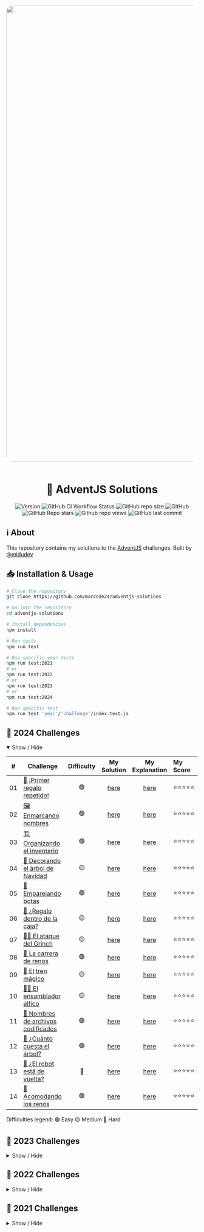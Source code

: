 <div align="center">
  <img
    alt="adventjs-2024"
    src="https://res.cloudinary.com/dfeujtobk/image/upload/v1733037388/advent-js/685_1x_shots_so_btikod.png"
    width="1200"
    style="border-radius: 1rem" />
  <br />
  <br />

  <h1>🎄 AdventJS Solutions</h1>

  ![Version](https://img.shields.io/github/package-json/v/marcode24/adventjs-solutions?style=popout&logo=npm)
  ![GitHub CI Workflow Status](https://img.shields.io/github/actions/workflow/status/marcode24/adventjs-solutions/adventjs.yml?branch=main&style=popout&logo=testcafe&label=tests)
  ![GitHub repo size](https://img.shields.io/github/repo-size/marcode24/adventjs-solutions?style=popout&logo=github&label=repo%20size)
  ![GitHub](https://img.shields.io/github/license/marcode24/adventjs-solutions?style=popout&logo=github&label=license)
  ![GitHub Repo stars](https://img.shields.io/github/stars/marcode24/adventjs-solutions?style=popout&logo=apachespark&color=yellow&logoColor=yellow)
  ![Github repo views](https://img.shields.io/github/search/marcode24/adventjs-solutions/adventjs-solutions?style=popout&logo=github&label=repo%20views)
  ![GitHub last commit](https://img.shields.io/github/last-commit/marcode24/adventjs-solutions?style=popout&logo=git&label=last%20commit)

</div>

## ℹ️ About

This repository contains my solutions to the [AdventJS](https://adventjs.dev/) challenges. Built by [@midudev](https://twitter.com/midudev)

## 📥 Installation & Usage

```bash
# Clone the repository
git clone https://github.com/marcode24/adventjs-solutions

# Go into the repository
cd adventjs-solutions

# Install dependencies
npm install

# Run tests
npm run test

# Run specific year tests
npm run test:2021
# or
npm run test:2022
# or
npm run test:2023
# or
npm run test:2024

# Run specific test
npm run test 'year'/'challenge'/index.test.js

```

## 🎯 2024 Challenges

<details open>
<summary>Show / Hide</summary>

|  #  | Challenge                                                                                   | Difficulty |                         My Solution                           |                              My Explanation                                        |    My Score   |
| :-: | ------------------------------------------------------------------------------------------- | :--------: | :-----------------------------------------------------------: |:------------------------------------------------------------------------------:    | :-----------  |
| 01  | [🎁 ¡Primer regalo repetido!](https://adventjs.dev/es/challenges/2024/1)                    |     🟢     |  [here](./2024/01-primer-regalo-repetido/index.js)            |  [here](./2024/01-primer-regalo-repetido/README.md#mi-solución-explicada)          | ⭐⭐⭐⭐⭐  |
| 02  | [🖼️ Enmarcando nombres](https://adventjs.dev/es/challenges/2024/2)                          |     🟢     |  [here](./2024/02-enmarcando-nombres/index.js)                |  [here](./2024/02-enmarcando-nombres/README.md#mi-solución-explicada)              | ⭐⭐⭐⭐⭐  |
| 03  | [🏗️ Organizando el inventario](https://adventjs.dev/es/challenges/2024/3)                   |     🟢     |  [here](./2024/03-organizando-el-inventario/index.js)         |  [here](./2024/03-organizando-el-inventario/README.md#mi-solución-explicada)       | ⭐⭐⭐⭐⭐  |
| 04  | [🎄 Decorando el árbol de Navidad](https://adventjs.dev/es/challenges/2024/4)               |     🟡     |  [here](./2024/04-decorando-el-arbol-de-navidad/index.js)     |  [here](./2024/04-decorando-el-arbol-de-navidad/README.md#mi-solución-explicada)   | ⭐⭐⭐⭐⭐  |
| 05  | [👢 Emparejando botas](https://adventjs.dev/es/challenges/2024/5)                           |     🟢     |  [here](./2024/05-emparejando-botas/index.js)                 |  [here](./2024/05-emparejando-botas/README.md#mi-solución-explicada)               | ⭐⭐⭐⭐⭐  |
| 06  | [🎁 ¿Regalo dentro de la caja?](https://adventjs.dev/es/challenges/2024/6)                  |     🟡     |  [here](./2024/06-regalo-dentro-de-la-caja/index.js)          |  [here](./2024/06-regalo-dentro-de-la-caja/README.md#mi-solución-explicada)        | ⭐⭐⭐⭐⭐  |
| 07  | [🎅🏼 El ataque del Grinch](https://adventjs.dev/es/challenges/2024/7)                        |     🟡     |  [here](./2024/07-el-ataque-del-grinch/index.js)              |  [here](./2024/07-el-ataque-del-grinch/README.md#mi-solución-explicada)            | ⭐⭐⭐⭐⭐  |
| 08  | [🦌 La carrera de renos](https://adventjs.dev/es/challenges/2024/8)                         |     🟢     |  [here](./2024/08-la-carrera-de-renos/index.js)               |  [here](./2024/08-la-carrera-de-renos/README.md#mi-solución-explicada)             | ⭐⭐⭐⭐⭐  |
| 09  | [🚂 El tren mágico](https://adventjs.dev/es/challenges/2024/9)                              |     🟡     |  [here](./2024/09-el-tren-magico/index.js)                    |  [here](./2024/09-el-tren-magico/README.md#mi-solución-explicada)                  | ⭐⭐⭐⭐⭐  |
| 10  | [🧑‍💻 El ensamblador élfico](https://adventjs.dev/es/challenges/2024/10)                      |     🟡     |  [here](./2024/10-el-ensamblador-elfico/index.js)             |  [here](./2024/10-el-ensamblador-elfico/README.md#mi-solución-explicada)           | ⭐⭐⭐⭐⭐  |
| 11  | [📂 Nombres de archivos codificados](https://adventjs.dev/es/challenges/2024/11)            |     🟢     |  [here](./2024/11-nombres-de-archivos-codificados/index.js)   |  [here](./2024/11-nombres-de-archivos-codificados/README.md#mi-solución-explicada) | ⭐⭐⭐⭐⭐  |
| 12  | [🎄 ¿Cuánto cuesta el árbol?](https://adventjs.dev/es/challenges/2024/12)                   |     🟢     |  [here](./2024/12-cuanto-cuesta-el-arbol/index.js)            |  [here](./2024/12-cuanto-cuesta-el-arbol/README.md#mi-solución-explicada)          | ⭐⭐⭐⭐⭐  |
| 13  | [🤖 ¿El robot está de vuelta?](https://adventjs.dev/es/challenges/2024/13)                  |     🔴     |  [here](./2024/13-el-robot-esta-de-vuelta/index.js)           |  [here](./2024/13-el-robot-esta-de-vuelta/README.md#mi-solución-explicada)         | ⭐⭐⭐⭐⭐  |
| 14  | [🦌 Acomodando los renos](https://adventjs.dev/es/challenges/2024/14)                       |     🟢     |  [here](./2024/14-acomodando-los-renos/index.js)              |  [here](./2024/14-acomodando-los-renos/README.md#mi-solución-explicada)            | ⭐⭐⭐⭐⭐  |

Difficulties legend:
🟢 Easy 🟡 Medium 🔴 Hard

</details>

## 🎯 2023 Challenges

<details hide>
<summary>Show / Hide</summary>

|  #  | Challenge                                                                                   | Difficulty |                                           My Solution                                                           |
| :-: | ------------------------------------------------------------------------------------------- | :--------: | :------------------------------------------------------------------------------------------------------------:  |
| 01  | [¡Primer regalo repetido!](https://adventjs.dev/es/challenges/2023/1)                       |     🟢     |        [here](https://github.com/marcode24/adventjs-solutions/tree/main/2023/01-primer-regalo-repetido)         |
| 02  | [Ponemos en marcha la fábrica](https://adventjs.dev/es/challenges/2023/2)                   |     🟢     |       [here](https://github.com/marcode24/adventjs-solutions/tree/main/2023/02-ponemos-en-marcha-la-fabrica)    |
| 03  | [El elfo travieso](https://adventjs.dev/es/challenges/2023/3)                               |     🟢     |               [here](https://github.com/marcode24/adventjs-solutions/tree/main/2023/03-el-elfo-travieso)        |
| 04  | [Dale la vuelta a los paréntesis](https://adventjs.dev/es/challenges/2023/4)                |     🟡     |   [here](https://github.com/marcode24/adventjs-solutions/tree/main/2023/04-dale-la-vuelta-a-los-parentesis)     |
| 05  | [El cybertruck de santa](https://adventjs.dev/es/challenges/2023/5)                         |     🟡     |        [here](https://github.com/marcode24/adventjs-solutions/tree/main/2023/05-el-cybertruck-de-santa)         |
| 06  | [Los renos a prueba](https://adventjs.dev/es/challenges/2023/6)                             |     🟢     |               [here](https://github.com/marcode24/adventjs-solutions/tree/main/2023/06-los-renos-a-prueba)      |
| 07  | [Las cajas en 3D](https://adventjs.dev/es/challenges/2023/7)                                |     🟢     |                  [here](https://github.com/marcode24/adventjs-solutions/tree/main/2023/07-las-cajas-en-3d)      |
| 08  | [Ordenando el almácen](https://adventjs.dev/es/challenges/2023/8)                           |     🟡     |                [here](https://github.com/marcode24/adventjs-solutions/tree/main/2023/08-ordenando-el-almacen)   |
| 09  | [Alterna las luces](https://adventjs.dev/es/challenges/2023/9)                              |     🟢     |             [here](https://github.com/marcode24/adventjs-solutions/tree/main/2023/09-alterna-las-luces)         |
| 10  | [Crea tu propio árbol de navidad](https://adventjs.dev/es/challenges/2023/10)               |     🟢     |    [here](https://github.com/marcode24/adventjs-solutions/tree/main/2023/10-crea-tu-propio-arbol-de-navidad)    |
| 11  | [Los elfos estudiosos](https://adventjs.dev/es/challenges/2023/11)                          |     🟡     |               [here](https://github.com/marcode24/adventjs-solutions/tree/main/2023/11-los-elfos-estudiosos)    |
| 13  | [Calculando el tiempo](https://adventjs.dev/es/challenges/2023/13)                          |     🟢     |               [here](https://github.com/marcode24/adventjs-solutions/tree/main/2023/13-calculando-el-tiempo)    |
| 14  | [Evita la alarma](https://adventjs.dev/es/challenges/2023/14)                               |     🟡     |                [here](https://github.com/marcode24/adventjs-solutions/tree/main/2023/14-evita-la-alarma)        |
| 15  | [Robot autónomo](https://adventjs.dev/es/challenges/2023/15)                                |     🟡     |                 [here](https://github.com/marcode24/adventjs-solutions/tree/main/2023/15-robot-autonomo)        |
| 16  | [Despliegue en viernes](https://adventjs.dev/es/challenges/2023/16)                         |     🟢     |               [here](https://github.com/marcode24/adventjs-solutions/tree/main/2023/16-despliegue-en-viernes)   |
| 17  | [Optimizando el alquiler](https://adventjs.dev/es/challenges/2023/17)                       |     🟢     |             [here](https://github.com/marcode24/adventjs-solutions/tree/main/2023/17-optimizando-el-alquiler)   |
| 18  | [El reloj digital](https://adventjs.dev/es/challenges/2023/18)                              |     🔴     |                  [here](https://github.com/marcode24/adventjs-solutions/tree/main/2023/18-el-reloj-digital)     |
| 19  | [Enfrenta el sabotaje](https://adventjs.dev/es/challenges/2023/19)                          |     🟡     |               [here](https://github.com/marcode24/adventjs-solutions/tree/main/2023/19-enfrenta-el-sabotaje)    |
| 20  | [Distribuye el peso](https://adventjs.dev/es/challenges/2023/20)                            |     🔴     |                 [here](https://github.com/marcode24/adventjs-solutions/tree/main/2023/20-distribuye-el-peso)    |
| 21  | [Mensaje binario](https://adventjs.dev/es/challenges/2023/21)                               |     🟡     |                  [here](https://github.com/marcode24/adventjs-solutions/tree/main/2023/21-mensaje-binario)      |
| 22  | [Lenguaje de programación](https://adventjs.dev/es/challenges/2023/22)                      |     🟢     |             [here](https://github.com/marcode24/adventjs-solutions/tree/main/2023/22-lenguaje-de-programacion)  |
| 23  | [La comida de navidad](https://adventjs.dev/es/challenges/2023/23)                          |     🟢     |               [here](https://github.com/marcode24/adventjs-solutions/tree/main/2023/23-la-comida-de-navidad)    |
| 24  | [Brincos en la escalera](https://adventjs.dev/es/challenges/2023/24)                        |     🟡     |             [here](https://github.com/marcode24/adventjs-solutions/tree/main/2023/24-brincos-en-la-escalera)    |
| 25  | [Calculando distancias](https://adventjs.dev/challenges/2023/25)                            |     🟡     |         [here](https://github.com/marcode24/adventjs-solutions/tree/main/2023/25-calculando-distancias)         |

Difficulties legend:
🟢 Easy 🟡 Medium 🔴 Hard

</details>

## 🎯 2022 Challenges

<details hide>
<summary>Show / Hide</summary>

|  #  | Challenge                                                                                   | Difficulty |                                            My Solution                                             |
| :-: | ------------------------------------------------------------------------------------------- | :--------: | :------------------------------------------------------------------------------------------------: |
| 01  | [Automatizando envolver regalos de navidad!](https://adventjs.dev/challenges/2022/1)        |     🟢     |    [here](https://github.com/marcode24/adventjs-solutions/tree/main/2022/01-regalos-de-navidad)    |
| 02  | [Nadie quiere hacer horas extra](https://adventjs.dev/challenges/2022/2)                    |     🟢     |       [here](https://github.com/marcode24/adventjs-solutions/tree/main/2022/02-horas-extra)        |
| 03  | [¿Cuántas cajas de regalos puede llevar Papá Noel?](https://adventjs.dev/challenges/2022/3) |     🟢     |     [here](https://github.com/marcode24/adventjs-solutions/tree/main/2022/03-cajas-de-regalo)      |
| 04  | [Una caja dentro de otra caja y otra...](https://adventjs.dev/challenges/2022/4)            |     🟡     | [here](https://github.com/marcode24/adventjs-solutions/tree/main/2022/04-caja-dentro-de-otra-caja) |
| 05  | [Optimizando viajes de Santa](https://adventjs.dev/challenges/2022/5)                       |     🔴     |    [here](https://github.com/marcode24/adventjs-solutions/tree/main/2022/05-optimizando-viajes)    |
| 06  | [Creando adornos navideños](https://adventjs.dev/challenges/2022/6)                         |     🟡     |    [here](https://github.com/marcode24/adventjs-solutions/tree/main/2022/06-adornos-navideños)     |
| 07  | [Haciendo inventario de regalos](https://adventjs.dev/challenges/2022/7)                    |     🟢     |  [here](https://github.com/marcode24/adventjs-solutions/tree/main/2022/07-inventarios-de-regalos)  |
| 08  | [¡Necesitamos un mecánico!](https://adventjs.dev/challenges/2022/8)                         |     🟡     |         [here](https://github.com/marcode24/adventjs-solutions/tree/main/2022/08-mecanico)         |
| 09  | [Las locas luces de Navidad](https://adventjs.dev/challenges/2022/9)                        |     🟢     |       [here](https://github.com/marcode24/adventjs-solutions/tree/main/2022/09-locas-luces)        |
| 10  | [El salto del trineo de Papá Noel](https://adventjs.dev/challenges/2022/10)                 |     🟡     |     [here](https://github.com/marcode24/adventjs-solutions/tree/main/2022/10-salto-del-trineo)     |
| 11  | [Papá Noel es Scrum Master](https://adventjs.dev/challenges/2022/11)                        |     🔴     |     [here](https://github.com/marcode24/adventjs-solutions/tree/main/2022/11-es-scrum-master)      |
| 12  | [Trineos eléctricos, ¡guau!](https://adventjs.dev/challenges/2022/12)                       |     🟡     |    [here](https://github.com/marcode24/adventjs-solutions/tree/main/2022/12-trineos-electricos)    |
| 13  | [Backup de los archivos de Papá Noel](https://adventjs.dev/challenges/2022/13)              |     🟢     |    [here](https://github.com/marcode24/adventjs-solutions/tree/main/2022/13-backup-de-archivos)    |
| 14  | [El mejor camino](https://adventjs.dev/challenges/2022/14)                                  |     🟡     |       [here](https://github.com/marcode24/adventjs-solutions/tree/main/2022/14-mejor-camino)       |
| 15  | [Decorando el árbol de Navidad](https://adventjs.dev/challenges/2022/15)                    |     🟡     |    [here](https://github.com/marcode24/adventjs-solutions/tree/main/2022/15-decorando-el-arbol)    |
| 16  | [Arreglando las cartas de Papá Noel](https://adventjs.dev/challenges/2022/16)               |     🔴     |  [here](https://github.com/marcode24/adventjs-solutions/tree/main/2022/16-arreglando-las-cartas)   |
| 17  | [Llevando los regalos en sacos](https://adventjs.dev/challenges/2022/17)                    |     🟡     |     [here](https://github.com/marcode24/adventjs-solutions/tree/main/2022/17-regalos-en-sacos)     |
| 18  | [¡Nos quedamos sin tinta!](https://adventjs.dev/challenges/2022/18)                         |     🟢     |        [here](https://github.com/marcode24/adventjs-solutions/tree/main/2022/18-sin-tinta)         |
| 19  | [Ordenando los regalos](https://adventjs.dev/challenges/2022/19)                            |     🟢     |  [here](https://github.com/marcode24/adventjs-solutions/tree/main/2022/19-ordenando-los-regalos)   |
| 20  | [Más viajes retadores](https://adventjs.dev/challenges/2022/20)                             |     🔴     |   [here](https://github.com/marcode24/adventjs-solutions/tree/main/2022/20-mas-viajes-retadores)   |
| 21  | [Creando la tabla de regalos](https://adventjs.dev/challenges/2022/21)                      |     🟡     |     [here](https://github.com/marcode24/adventjs-solutions/tree/main/2022/21-tabla-de-regalos)     |
| 22  | [La iluminación en sintonía](https://adventjs.dev/challenges/2022/22)                       |     🟢     | [here](https://github.com/marcode24/adventjs-solutions/tree/main/2022/22-iluminacion-en-sintonia)  |
| 23  | [Compilador de Papá Noel](https://adventjs.dev/challenges/2022/23)                          |     🔴     | [here](https://github.com/marcode24/adventjs-solutions/tree/main/2022/23-compilador-de-papa-noel)  |
| 24  | [El último reto es un laberinto](https://adventjs.dev/challenges/2022/24)                   |     🔴     |        [here](https://github.com/marcode24/adventjs-solutions/tree/main/2022/24-laberinto)         |

Difficulties legend:
🟢 Easy 🟡 Medium 🔴 Hard

</details>

## 🎯 2021 Challenges

<details hide>
<summary>Show / Hide</summary>

|  #  | Challenge                                                                                   | Difficulty |                                            My Solution                                                       |
| :-: | ------------------------------------------------------------------------------------------- | :--------: | :------------------------------------------------------------------------------------------------------:     |
| 01  | [Contando ovejas para dormir](https://2021.adventjs.dev/challenges/01)                      |     🟢     | [here](https://github.com/marcode24/adventjs-solutions/tree/main/2021/01-contando-ovejas-para-dormir)        |
| 02  | [Ayuda al elfo a listar los regalos](https://2021.adventjs.dev/challenges/02)               |     🟢     | [here](https://github.com/marcode24/adventjs-solutions/tree/main/2021/02-ayuda-al-elfo-a-listar-los-regalos) |
| 05  | [Contando los dias para los regalos](https://2021.adventjs.dev/challenges/05)               |     🟢     | [here](https://github.com/marcode24/adventjs-solutions/tree/main/2021/05-contando-los-dias-para-los-regalos) |
| 13  | [Envuelve regalos con asteriscos](https://2021.adventjs.dev/challenges/13)                  |     🟢     | [here](https://github.com/marcode24/adventjs-solutions/tree/main/2021/13-envuelve-regalos-con-asteriscos)    |
| 16  | [Descifrando los números...](https://2021.adventjs.dev/challenges/16)                       |     🟢     | [here](https://github.com/marcode24/adventjs-solutions/tree/main/2021/16-descifrando-los-numeros)            |
| 20  | [¿Una carta de pangramas?¡QUE!](https://2021.adventjs.dev/challenges/20)                    |     🟢     | [here](https://github.com/marcode24/adventjs-solutions/tree/main/2021/20-una-carta-de-pangramas-que)         |

Difficulties legend:
🟢 Easy 🟡 Medium 🔴 Hard

</details>
